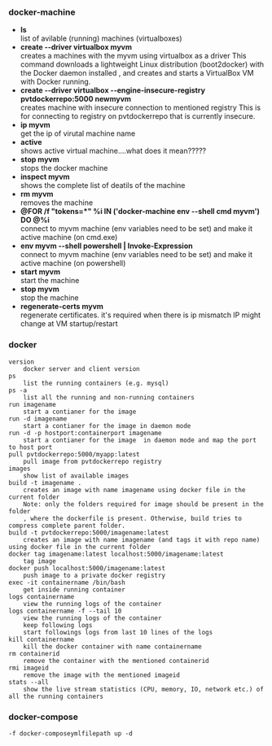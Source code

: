 ### docker-machine
*	**ls**  
		list of avilable (running) machines (virtualboxes)
*	**create --driver virtualbox myvm**  
		creates a machines with the myvm using virtualbox as a driver
		This command downloads a lightweight Linux distribution (boot2docker) with the Docker daemon installed
		, and creates and starts a VirtualBox VM with Docker running.
*	**create --driver virtualbox --engine-insecure-registry pvtdockerrepo:5000 newmyvm**  
		creates machine with insecure connection to mentioned registry
		This is for connecting to registry on pvtdockerrepo that is currently insecure.
*	**ip myvm**  
		get the ip of virutal machine name
*	**active**  
		shows active virtual machine....what does it mean?????
*	**stop myvm**  
		stops the docker machine
*	**inspect myvm**  
		shows the complete list of deatils of the machine
*	**rm myvm**  
		removes the machine
*	**@FOR /f "tokens=*" %i IN ('docker-machine env --shell cmd myvm') DO @%i**  
		connect to myvm machine (env variables need to be set) and make it active machine (on cmd.exe)
*	**env myvm --shell powershell | Invoke-Expression**  
		connect to myvm machine (env variables need to be set) and make it active machine (on powershell)
*	**start myvm**  
		start the machine
*	**stop myvm**  
		stop the machine
*	**regenerate-certs myvm**  
		regenerate certificates.
		it's required when there is ip mismatch
		IP might change at VM startup/restart
		
### docker
	version
		docker server and client version
	ps
		list the running containers (e.g. mysql)
	ps -a
		list all the running and non-running containers
	run imagename
		start a contianer for the image
	run -d imagename
		start a contianer for the image in daemon mode
	run -d -p hostport:containerport imagename
		start a contianer for the image  in daemon mode and map the port to host port
	pull pvtdockerrepo:5000/myapp:latest
		pull image from pvtdockerrepo registry
	images
		show list of available images
	build -t imagename .
		creates an image with name imagename using docker file in the current folder
		Note: only the folders required for image should be present in the folder
		, where the dockerfile is present. Otherwise, build tries to compress complete parent folder.
	build -t pvtdockerrepo:5000/imagename:latest
		creates an image with name imagename (and tags it with repo name) using docker file in the current folder
	docker tag imagename:latest localhost:5000/imagename:latest
		tag image
	docker push localhost:5000/imagename:latest
		push image to a private docker registry
	exec -it containername /bin/bash
		get inside running container 
	logs containername
		view the running logs of the container
	logs containername -f --tail 10
		view the running logs of the container
		keep following logs
		start followings logs from last 10 lines of the logs
	kill containername
		kill the docker container with name containername
	rm containerid
		remove the container with the mentioned containerid
	rmi imageid
		remove the image with the mentioned imageid
	stats --all
		show the live stream statistics (CPU, memory, IO, network etc.) of all the running containers 

### docker-compose
	-f docker-composeymlfilepath up -d
